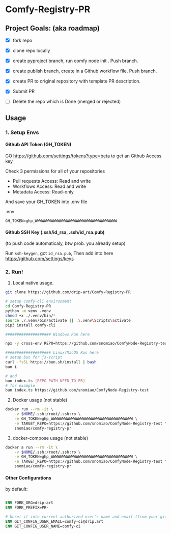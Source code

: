 # Comfy-Registry-PR


## Project Goals: (aka roadmap)

- [x] fork repo
- [x] clone repo locally
- [x] create pyproject branch, run comfy node init . Push branch.
- [x] create publish branch, create in a Github workflow file. Push branch.
- [x] create PR to original repository with template PR description.
- [x] Submit PR

- [ ] Delete the repo which is Done (merged or rejected)

## Usage

### 1. Setup Envs

#### Github API Token (GH_TOKEN)

GO https://github.com/settings/tokens?type=beta to get an Github Access key

Check 3 permissions for all of your repositories
- Pull requests Access: Read and write
- Workflows Access: Read and write
- Metadata Access: Read-only

And save your GH_TOKEN into .env file

.env

```
GH_TOKEN=ghp_WWWWWWWWWWWWWWWWWWWWWWWWWWWWWWWWWWWW
```

#### Github SSH Key (.ssh/id_rsa, .ssh/id_rsa.pub)

(to push code automaticaly, btw prob. you already setup)

Run `ssh-keygen`, got `id_rsa.pub`, Then add into here https://github.com/settings/keys

### 2. Run!

1. Local native usage.

```sh
git clone https://github.com/drip-art/Comfy-Registry-PR

# setup comfy-cli environment
cd Comfy-Registry-PR
python -m venv .venv
chmod +x ./.venv/bin/*
source ./.venv/bin/activate || .\.venv\Scripts\activate
pip3 install comfy-cli

#################### Windows Run here

npx -y cross-env REPO=https://github.com/snomiao/ComfyNode-Registry-test npx -y tsx index.ts

#################### Linux/MacOS Run here
# setup bun for js-script
curl -fsSL https://bun.sh/install | bash
bun i

# and
bun index.ts [REPO_PATH_NEED_TO_PR]
# for example
bun index.ts https://github.com/snomiao/ComfyNode-Registry-test

```

2. Docker usage (not stable)

```sh
docker run --rm -it \
    -v $HOME/.ssh:/root/.ssh:ro \
    -e GH_TOKEN=ghp_WWWWWWWWWWWWWWWWWWWWWWWWWWWWWWWWWWWW \
    -e TARGET_REPO=https://github.com/snomiao/ComfyNode-Registry-test \
    snomiao/comfy-registry-pr
```

3. docker-compose usage (not stable)

```sh
docker a run --rm -it \
    -v $HOME/.ssh:/root/.ssh:ro \
    -e GH_TOKEN=ghp_WWWWWWWWWWWWWWWWWWWWWWWWWWWWWWWWWWWW \
    -e TARGET_REPO=https://github.com/snomiao/ComfyNode-Registry-test \
    snomiao/comfy-registry-pr
```

#### Other Configurations

by default:

```dockerfile

ENV FORK_ORG=drip-art
ENV FORK_PREFIX=PR-

# Unset it into current authorized user's name and email (from your github api token).
ENV GIT_CONFIG_USER_EMAIL=comfy-ci@drip.art
ENV GIT_CONFIG_USER_NAME=comfy-ci
```
